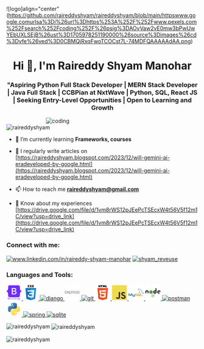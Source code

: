 ![logo]align="center"(https://github.com/raireddyshyam/raireddyshyam/blob/main/httpswww.google.comurlsa%3Di%26url%3Dhttps%253A%252F%252Fwww.pexels.com%252Fsearch%252Fcoding%252F%26psig%3DAOvVaw2vE0mw3bPwUwYEbUXLSEjB%26ust%3D1705978251190000%26source%3Dimages%26cd%3Dvfe%26ved%3D0CBMQjRxqFwoTCOCst7L-74MDFQAAAAAdAA.png)
<h1 align="center">Hi 👋, I'm Raireddy Shyam Manohar</h1>
<h3 align="center">"Aspiring Python Full Stack Developer | MERN Stack Developer | Java Full Stack | CCBPian at NxtWave | Python, SQL, React JS | Seeking Entry-Level Opportunities | Open to Learning and Growth</h3>

<img align="right" alt="coding" width="400" src="https://user-images.githubusercontent.com/55389276/140866485-8fb1c876-9a8f-4d6a-98dc-08c4981eaf70.gif"/>

<p align="left"> <img src="https://komarev.com/ghpvc/?username=raireddyshyam&label=Profile%20views&color=0e75b6&style=flat" alt="raireddyshyam" /> </p>

- 🌱 I’m currently learning **Frameworks, courses**

- 📝 I regularly write articles on [https://raireddyshyam.blogspot.com/2023/12/will-gemini-ai-eradeveloped-by-google.html](https://raireddyshyam.blogspot.com/2023/12/will-gemini-ai-eradeveloped-by-google.html)

- 📫 How to reach me **raireddyshyam@gmail.com**

- 📄 Know about my experiences [https://drive.google.com/file/d/1vm8rWS12pJEePcTSEcxW4t56V5f12m1C/view?usp=drive_link](https://drive.google.com/file/d/1vm8rWS12pJEePcTSEcxW4t56V5f12m1C/view?usp=drive_link)

<h3 align="left">Connect with me:</h3>
<p align="left">
<a href="https://linkedin.com/in/www.linkedin.com/in/raireddy-shyam-manohar" target="blank"><img align="center" src="https://raw.githubusercontent.com/rahuldkjain/github-profile-readme-generator/master/src/images/icons/Social/linked-in-alt.svg" alt="www.linkedin.com/in/raireddy-shyam-manohar" height="30" width="40" /></a>
<a href="https://instagram.com/_shyam_reveuse_" target="blank"><img align="center" src="https://raw.githubusercontent.com/rahuldkjain/github-profile-readme-generator/master/src/images/icons/Social/instagram.svg" alt="shyam_reveuse" height="30" width="40" /></a>
</p>

<h3 align="left">Languages and Tools:</h3>
<p align="left"> <a href="https://getbootstrap.com" target="_blank" rel="noreferrer"> <img src="https://raw.githubusercontent.com/devicons/devicon/master/icons/bootstrap/bootstrap-plain-wordmark.svg" alt="bootstrap" width="40" height="40"/> </a> <a href="https://www.w3schools.com/css/" target="_blank" rel="noreferrer"> <img src="https://raw.githubusercontent.com/devicons/devicon/master/icons/css3/css3-original-wordmark.svg" alt="css3" width="40" height="40"/> </a> <a href="https://www.djangoproject.com/" target="_blank" rel="noreferrer"> <img src="https://cdn.worldvectorlogo.com/logos/django.svg" alt="django" width="40" height="40"/> </a> <a href="https://expressjs.com" target="_blank" rel="noreferrer"> <img src="https://raw.githubusercontent.com/devicons/devicon/master/icons/express/express-original-wordmark.svg" alt="express" width="40" height="40"/> </a> <a href="https://git-scm.com/" target="_blank" rel="noreferrer"> <img src="https://www.vectorlogo.zone/logos/git-scm/git-scm-icon.svg" alt="git" width="40" height="40"/> </a> <a href="https://www.w3.org/html/" target="_blank" rel="noreferrer"> <img src="https://raw.githubusercontent.com/devicons/devicon/master/icons/html5/html5-original-wordmark.svg" alt="html5" width="40" height="40"/> </a> <a href="https://developer.mozilla.org/en-US/docs/Web/JavaScript" target="_blank" rel="noreferrer"> <img src="https://raw.githubusercontent.com/devicons/devicon/master/icons/javascript/javascript-original.svg" alt="javascript" width="40" height="40"/> </a> <a href="https://www.mysql.com/" target="_blank" rel="noreferrer"> <img src="https://raw.githubusercontent.com/devicons/devicon/master/icons/mysql/mysql-original-wordmark.svg" alt="mysql" width="40" height="40"/> </a> <a href="https://nodejs.org" target="_blank" rel="noreferrer"> <img src="https://raw.githubusercontent.com/devicons/devicon/master/icons/nodejs/nodejs-original-wordmark.svg" alt="nodejs" width="40" height="40"/> </a> <a href="https://postman.com" target="_blank" rel="noreferrer"> <img src="https://www.vectorlogo.zone/logos/getpostman/getpostman-icon.svg" alt="postman" width="40" height="40"/> </a> <a href="https://www.python.org" target="_blank" rel="noreferrer"> <img src="https://raw.githubusercontent.com/devicons/devicon/master/icons/python/python-original.svg" alt="python" width="40" height="40"/> </a> <a href="https://spring.io/" target="_blank" rel="noreferrer"> <img src="https://www.vectorlogo.zone/logos/springio/springio-icon.svg" alt="spring" width="40" height="40"/> </a> <a href="https://www.sqlite.org/" target="_blank" rel="noreferrer"> <img src="https://www.vectorlogo.zone/logos/sqlite/sqlite-icon.svg" alt="sqlite" width="40" height="40"/> </a> </p>

<p><img align="left" src="https://github-readme-stats.vercel.app/api/top-langs?username=raireddyshyam&show_icons=true&locale=en&layout=compact" alt="raireddyshyam" /></p>

<p>&nbsp;<img align="center" src="https://github-readme-stats.vercel.app/api?username=raireddyshyam&show_icons=true&locale=en" alt="raireddyshyam" /></p>

<p><img align="center" src="https://github-readme-streak-stats.herokuapp.com/?user=raireddyshyam&" alt="raireddyshyam" /></p>
